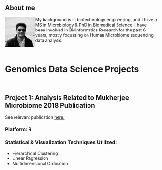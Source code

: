 
## About me 

<img src="images/CM_photo100.jpeg" align="left" width="100"><p>My background is in biotechnology engineering, and I have a MS in Microbiology & PhD in Biomedical Science. I have been involved in Bioinformatics Research for the past 6 years, mostly focussing on Human Microbiome sequencing data analysis.</p>

<br/>

# Genomics Data Science Projects

<br/>

## Project 1: Analysis Related to Mukherjee Microbiome 2018 Publication
See relevant publication [here.](https://www.ncbi.nlm.nih.gov/pmc/articles/PMC6126016/)

### Platform: R

### Statistical & Visualization Techniques Utilized:
- Hierarchical Clustering
- Linear Regression
- Multidimensional Ordination

